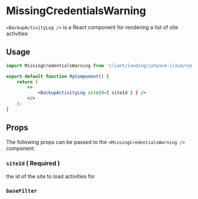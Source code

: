 # MissingCredentialsWarning

`<BackupActivityLog />` is a React component for rendering a list of site activities

## Usage

```jsx
import MissingCredentialsWarning from 'client/landing/jetpack-cloud/components/missing-credentials';

export default function MyComponent() {
	return (
		<>
            <BackupActivityLog siteId={ siteId } } />
		</>
	);
}
```

## Props

The following props can be passed to the `<MissingCredentialsWarning />` component:

### `siteId` ( Required )

the id of the site to load activities for

### `baseFilter`
